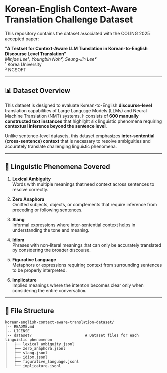 # Korean-English Context-Aware Translation Challenge Dataset

This repository contains the dataset associated with the COLING 2025 accepted paper:

**"A Testset for Context-Aware LLM Translation in Korean-to-English Discourse Level Translation"**  
*Minjae Lee¹, Youngbin Noh², Seung-Jin Lee²*  
¹ Korea University  
² NCSOFT

---

## 📊 **Dataset Overview**

This dataset is designed to evaluate Korean-to-English **discourse-level** translation capabilities of Large Language Models (LLMs) and Neural Machine Translation (NMT) systems. It consists of **600 manually constructed text instances** that highlight six linguistic phenomena requiring **contextual inference beyond the sentence level**.

Unlike sentence-level datasets, this dataset emphasizes **inter-sentential (cross-sentence) context** that is necessary to resolve ambiguities and accurately translate challenging linguistic phenomena.

---

## 🧩 **Linguistic Phenomena Covered**

1. **Lexical Ambiguity**  
   Words with multiple meanings that need context across sentences to resolve correctly.

2. **Zero Anaphora**  
   Omitted subjects, objects, or complements that require inference from preceding or following sentences.

3. **Slang**  
   Informal expressions where inter-sentential context helps in understanding the tone and meaning.

4. **Idiom**  
   Phrases with non-literal meanings that can only be accurately translated by considering the broader discourse.

5. **Figurative Language**  
   Metaphors or expressions requiring context from surrounding sentences to be properly interpreted.

6. **Implicature**  
   Implied meanings where the intention becomes clear only when considering the entire conversation.

---

## 📂 **File Structure**
```
korean-english-context-aware-translation-dataset/
│-- README.md                       
│-- LICENSE                         
│-- dataset/                        # Dataset files for each linguistic phenomenon 
│   ├── lexical_ambiguity.jsonl
│   ├── zero_anaphora.jsonl
│   ├── slang.jsonl
│   ├── idiom.jsonl
│   ├── figurative_language.jsonl
│   └── implicature.jsonl
```

